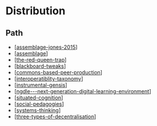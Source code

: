 # Distribution

## Path

- [[assemblage-jones-2015]]
- [[assemblage]]
- [[the-red-queen-trap]]
- [[blackboard-tweaks]]
- [[commons-based-peer-production]]
- [[interoperatiblity-taxonomy]]
- [[instrumental-gensis]]
- [[ngdle---next-generation-digital-learning-environment]]
- [[situated-cognition]]
- [[social-pedagogies]]
- [[systems-thinking]]
- [[three-types-of-decentralisation]]

[//begin]: # "Autogenerated link references for markdown compatibility"
[assemblage-jones-2015]: Distribution/assemblage-jones-2015.md "Assemblage (Jones, 2015)"
[assemblage]: Distribution/assemblage.md "Assemblage"
[the-red-queen-trap]: Distribution/the-red-queen-trap.md "The Red Queen Trap"
[blackboard-tweaks]: Distribution/blackboard-tweaks.md "Blackboard tweaks"
[commons-based-peer-production]: Distribution/commons-based-peer-production.md "Commons-based peer production"
[interoperatiblity-taxonomy]: Distribution/interoperatiblity-taxonomy.md "Interoperability Taxonomy"
[instrumental-gensis]: Distribution/instrumental-gensis.md "Instrumental Genesis"
[ngdle---next-generation-digital-learning-environment]: Distribution/ngdle---next-generation-digital-learning-environment.md "NGDLE - Next Generation Digital Learning Environment"
[situated-cognition]: Distribution/situated-cognition.md "Situated cognition"
[social-pedagogies]: Distribution/social-pedagogies.md "Social Pedagogies"
[systems-thinking]: Distribution/systems-thinking.md "Systems thinking"
[three-types-of-decentralisation]: Distribution/three-types-of-decentralisation.md "Three types of decentralisation"
[//end]: # "Autogenerated link references"